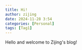 ```yaml
---
title: Hi!
author: zijing
date: 2024-11-28 3:54 
categories: [Personal]
tags: [Tag1]
---
```


Hello and welcome to Zijing's blog!
